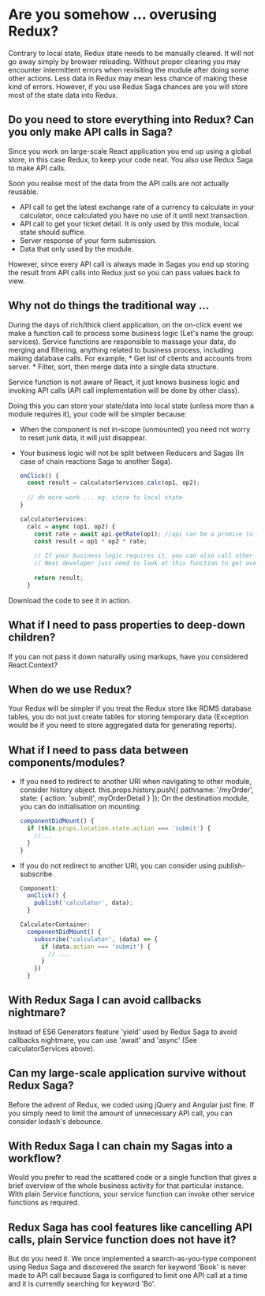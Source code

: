 # Are you somehow ... overusing Redux?
Contrary to local state, Redux state needs to be manually cleared. It will not go away simply by browser reloading.
Without proper clearing you may encounter intermittent errors when revisiting the module after doing some other actions.
Less data in Redux may mean less chance of making these kind of errors.
However, if you use Redux Saga chances are you will store most of the state data into Redux.


## Do you need to store everything into Redux? Can you only make API calls in Saga?
Since you work on large-scale React application you end up using a global store, in this case Redux, to keep your code neat.
You also use Redux Saga to make API calls.

Soon you realise most of the data from the API calls are not actually reusable.
* API call to get the latest exchange rate of a currency to calculate in your calculator, once calculated you have no use of it until next transaction.
* API call to get your ticket detail. It is only used by this module, local state should suffice.
* Server response of your form submission.
* Data that only used by the module.
 
However, since every API call is always made in Sagas you end up storing the result from API calls into Redux just so you can pass values back to view.


## Why not do things the traditional way ...
During the days of rich/thick client application, on the on-click event we make a function call to process some business logic (Let's name the group: services). Service functions are responsible to massage your data, do merging and filtering, anything related to business process, including making database calls.
For example,
	 * Get list of clients and accounts from server.
	 * Filter, sort, then merge data into a single data structure.

Service function is not aware of React, it just knows business logic and invoking API calls (API call implementation will be done by other class).

Doing this you can store your state/data into local state (unless more than a module requires it), your code will be simpler because:
* When the component is not in-scope (unmounted) you need not worry to reset junk data, it will just disappear.
* Your business logic will not be split between Reducers and Sagas (In case of chain reactions Saga to another Saga).

	```javascript
	onClick() {
	  const result = calculatorServices.calc(op1, op2);
	  
	  // do more work ... eg. store to local state
	}

	calculatorServices:
	  calc = async (op1, op2) {
	    const rate = await api.getRate(op1); //api can be a promise to Ajax call/s
	    const result = op1 * op2 * rate;
	    
	    // If your business logic requires it, you can also call other service functions, eg. to get discount.
	    // Next developer just need to look at this function to get overall picture of business process
	    
	    return result;
	  }

Download the code to see it in action.


## What if I need to pass properties to deep-down children?
If you can not pass it down naturally using markups, have you considered React.Context?


## When do we use Redux?
Your Redux will be simpler if you treat the Redux store like RDMS database tables, you do not just create tables for storing temporary data (Exception would be if you need to store aggregated data for generating reports).


## What if I need to pass data between components/modules?
* If you need to redirect to another URI when navigating to other module, consider history object. 
  this.props.history.push({ pathname: '/myOrder', state: { action: 'submit', myOrderDetail } });
  On the destination module, you can do initialisation on mounting:
  
  	```javascript
  	componentDidMount() {
  	  if (this.props.location.state.action === 'submit') {
  	    //...
  	  }
  	}
  	
* If you do not redirect to another URI, you can consider using publish-subscribe.

  ```javascript
  Component1:
    onClick() {
      publish('calculator', data);
    }
  
  CalculatorContainer:
    componentDidMount() {
      subscribe('calculator', (data) => {
        if (data.action === 'submit') {
          // ...
        }
      })
    }
  
## With Redux Saga I can avoid callbacks nightmare?
Instead of ES6 Generators feature 'yield' used by Redux Saga to avoid callbacks nightmare, you can use 'await' and 'async' (See calculatorServices above).  


## Can my large-scale application survive without Redux Saga?
Before the advent of Redux, we coded using jQuery and Angular just fine.
If you simply need to limit the amount of unnecessary API call, you can consider lodash's debounce. 


## With Redux Saga I can chain my Sagas into a workflow?
Would you prefer to read the scattered code or a single function that gives a brief overview of the whole business activity for that particular instance.
With plain Service functions, your service function can invoke other service functions as required.


## Redux Saga has cool features like cancelling API calls, plain Service function does not have it?
But do you need it. We once implemented a search-as-you-type component using Redux Saga and discovered the search for keyword 'Book' is never made to API call because Saga is configured to limit one API call at a time and it is currently searching for keyword 'Bo'.  
